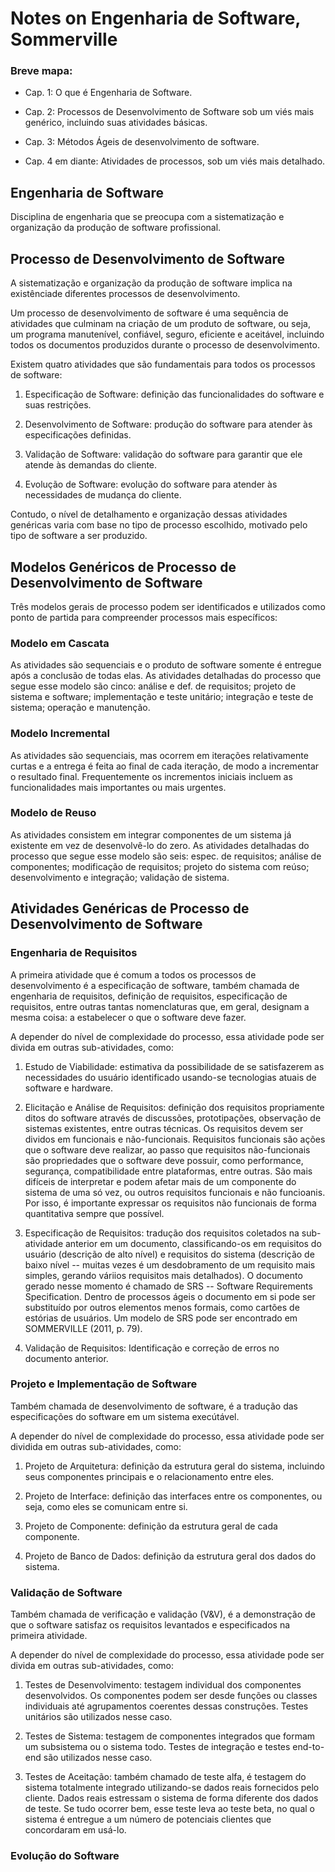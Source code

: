 # Notes on Engenharia de Software, Sommerville

### Breve mapa:

- Cap. 1: O que é Engenharia de Software.

- Cap. 2: Processos de Desenvolvimento de Software sob um viés mais genérico, incluindo suas atividades básicas.

- Cap. 3: Métodos Ágeis de desenvolvimento de software.

- Cap. 4 em diante: Atividades de processos, sob um viés mais detalhado.

## Engenharia de Software

Disciplina de engenharia que se preocupa com a sistematização e organização da produção de software profissional.

## Processo de Desenvolvimento de Software

A sistematização e organização da produção de software implica na existênciade diferentes processos de desenvolvimento. 

Um processo de desenvolvimento de software é uma sequência de atividades que culminam na criação de um produto de software, ou seja, um programa manutenível, confiável, seguro, eficiente e aceitável, incluindo todos os documentos produzidos durante o processo de desenvolvimento.

Existem quatro atividades que são fundamentais para todos os processos de software:

1. Especificação de Software: definição das funcionalidades do software e suas restrições.

2. Desenvolvimento de Software: produção do software para atender às especificações definidas.

3. Validação de Software: validação do software para garantir que ele atende às demandas do cliente.

4. Evolução de Software: evolução do software para atender às necessidades de mudança do cliente.

Contudo, o nível de detalhamento e organização dessas atividades genéricas varia com base no tipo de processo escolhido, motivado pelo tipo de software a ser produzido.

## Modelos Genéricos de Processo de Desenvolvimento de Software

Três modelos gerais de processo podem ser identificados e utilizados como ponto de partida para compreender processos mais específicos:

### Modelo em Cascata

As atividades são sequenciais e o produto de software somente é entregue após a conclusão de todas elas. As atividades detalhadas do processo que segue esse modelo são cinco: análise e def. de requisitos; projeto de sistema e software; implementação e teste unitário; integração e teste de sistema; operação e manutenção.

### Modelo Incremental

As atividades são sequenciais, mas ocorrem em iterações relativamente curtas e a entrega é feita ao final de cada iteração, de modo a incrementar o resultado final. Frequentemente os incrementos iniciais incluem as funcionalidades mais importantes ou mais urgentes.

### Modelo de Reuso 

As atividades consistem em integrar componentes de um sistema já existente em vez de desenvolvê-lo do zero. As atividades detalhadas do processo que segue esse modelo são seis: espec. de requisitos; análise de componentes; modificação de requisitos; projeto do sistema com reúso; desenvolvimento e integração; validação de sistema.

## Atividades Genéricas de Processo de Desenvolvimento de Software

### Engenharia de Requisitos 

A primeira atividade que é comum a todos os processos de desenvolvimento é a especificação de software, também chamada de engenharia de requisitos, definição de requisitos, especificação de requisitos, entre outras tantas nomenclaturas que, em geral, designam a mesma coisa: a estabelecer o que o software deve fazer.

A depender do nível de complexidade do processo, essa atividade pode ser divida em outras sub-atividades, como:

1. Estudo de Viabilidade: estimativa da possibilidade de se satisfazerem as necessidades do usuário identificado usando-se tecnologias atuais de software e hardware.

2. Elicitação e Análise de Requisitos: definição dos requisitos propriamente ditos do software através de discussões, prototipações, observação de sistemas existentes, entre outras técnicas. Os requisitos devem ser dividos em funcionais e não-funcionais. Requisitos funcionais são ações que o software deve realizar, ao passo que requisitos não-funcionais são propriedades que o software deve possuir, como performance, segurança, compatibilidade entre plataformas, entre outras. São mais difíceis de interpretar e podem afetar mais de um componente do sistema de uma só vez, ou outros requisitos funcionais e não funcioanis. Por isso, é importante expressar os requisitos não funcionais de forma quantitativa sempre que possível.

3. Especificação de Requisitos: tradução dos requisitos coletados na sub-atividade anterior em um documento, classificando-os em requisitos do usuário (descrição de alto nível) e requisitos do sistema (descrição de baixo nível -- muitas vezes é um desdobramento de um requisito mais simples, gerando váriios requisitos mais detalhados). O documento gerado nesse momento é chamado de SRS -- Software Requirements Specification. Dentro de processos ágeis o documento em si pode ser substituído por outros elementos menos formais, como cartões de estórias de usuários. Um modelo de SRS pode ser encontrado em SOMMERVILLE (2011, p. 79).

4. Validação de Requisitos: Identificação e correção de erros no documento anterior.

### Projeto e Implementação de Software

Também chamada de desenvolvimento de software, é a tradução das especificações do software em um sistema execútável.

A depender do nível de complexidade do processo, essa atividade pode ser dividida em outras sub-atividades, como:

1. Projeto de Arquitetura: definição da estrutura geral do sistema, incluindo seus componentes principais e o relacionamento entre eles.

2. Projeto de Interface: definição das interfaces entre os componentes, ou seja, como eles se comunicam entre si.

3. Projeto de Componente: definição da estrutura geral de cada componente.

4. Projeto de Banco de Dados: definição da estrutura geral dos dados do sistema.

### Validação de Software

Também chamada de verificação e validação (V&V), é a demonstração de que o software satisfaz os requisitos levantados e especificados na primeira atividade.

A depender do nível de complexidade do processo, essa atividade pode ser divida em outras sub-atividades, como:

1. Testes de Desenvolvimento: testagem individual dos componentes desenvolvidos. Os componentes podem ser desde funções ou classes individuais até agrupamentos coerentes dessas construções. Testes unitários são utilizados nesse caso.

2. Testes de Sistema: testagem de componentes integrados que formam um subsistema ou o sistema todo. Testes de integração e testes end-to-end são utilizados nesse caso.

3. Testes de Aceitação: também chamado de teste alfa, é testagem do sistema totalmente integrado utilizando-se dados reais fornecidos pelo cliente. Dados reais estressam o sistema de forma diferente dos dados de teste. Se tudo ocorrer bem, esse teste leva ao teste beta, no qual o sistema é entregue a um número de potenciais clientes que concordaram em usá-lo.

### Evolução do Software

